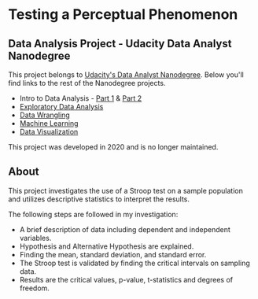 # Testing a Perceptual Phenomenon

## Data Analysis Project - Udacity Data Analyst Nanodegree

This project belongs to [Udacity's Data Analyst Nanodegree](https://www.udacity.com/course/data-analyst-nanodegree--nd002). Below you'll find links to the rest of the Nanodegree projects.

- Intro to Data Analysis - [Part 1](https://github.com/j-smith3/Investigating_TMDb_Dataset) & [Part 2](https://github.com/j-smith3/Test_A_Perceptual_Phenomenon)
- [Exploratory Data Analysis](https://github.com/j-smith3/White-Wine-EDA)
- [Data Wrangling](https://github.com/j-smith3/OpenStreetMap-Saginaw-TX)
- [Machine Learning](https://github.com/j-smith3/Enron_Fraud_Detection)
- [Data Visualization](https://github.com/j-smith3/Baseball-EDA-Visualization)

This project was developed in 2020 and is no longer maintained.

## About

This project investigates the use of a Stroop test on a sample population and utilizes descriptive statistics to interpret the results.

The following steps are followed in my investigation:

   - A brief description of data including dependent and independent variables.
   - Hypothesis and Alternative Hypothesis are explained.
   - Finding the mean, standard deviation, and standard error.
   - The Stroop test is validated by finding the critical intervals on sampling data.
   - Results are the critical values, p-value, t-statistics and degrees of freedom.
